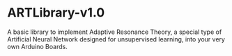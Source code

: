 # ARTLibrary-v1.0
A basic library to implement Adaptive Resonance Theory, a special type of Artificial Neural Network designed for unsupervised learning, into your very own Arduino Boards. 
